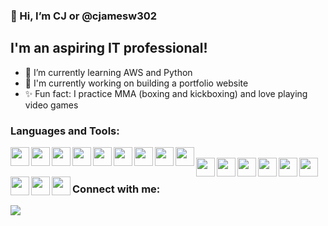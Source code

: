 ### 👋 Hi, I’m CJ or @cjamesw302

## I'm an aspiring IT professional! 
- 🌱 I’m currently learning AWS and Python
- 🔧 I'm currently working on building a portfolio website
- ✨ Fun fact: I practice MMA (boxing and kickboxing) and love playing video games

### Languages and Tools:
<img align="left" width="30px" src="https://cdn.jsdelivr.net/gh/devicons/devicon/icons/amazonwebservices/amazonwebservices-original.svg" />
<img align="left" width="30px" src="https://cdn.jsdelivr.net/gh/devicons/devicon/icons/android/android-original.svg" />
<img align="left" width="30px" src="https://cdn.jsdelivr.net/gh/devicons/devicon/icons/atom/atom-original.svg" />
<img align="left" width="30px" src="https://cdn.jsdelivr.net/gh/devicons/devicon/icons/bash/bash-original.svg" />
<img align="left" width="30px" src="https://cdn.jsdelivr.net/gh/devicons/devicon/icons/cplusplus/cplusplus-original.svg" />
<img align="left" width="30px" src="https://cdn.jsdelivr.net/gh/devicons/devicon/icons/css3/css3-original.svg" />
<img align="left" width="30px" src="https://cdn.jsdelivr.net/gh/devicons/devicon/icons/github/github-original.svg" />
<img align="left" width="30px" src="https://cdn.jsdelivr.net/gh/devicons/devicon/icons/gradle/gradle-plain.svg" />
<img align="left" width="30px" src="https://cdn.jsdelivr.net/gh/devicons/devicon/icons/html5/html5-original.svg" />

<br />

<img align="left" width="30px" src="https://cdn.jsdelivr.net/gh/devicons/devicon/icons/java/java-original.svg" />
<img align="left" width="30px" src="https://cdn.jsdelivr.net/gh/devicons/devicon/icons/javascript/javascript-original.svg" />
<img align="left" width="30px" src="https://cdn.jsdelivr.net/gh/devicons/devicon/icons/jupyter/jupyter-original-wordmark.svg" />
<img align="left" width="30px" src="https://cdn.jsdelivr.net/gh/devicons/devicon/icons/linux/linux-original.svg" />
<img align="left" width="30px" src="https://cdn.jsdelivr.net/gh/devicons/devicon/icons/mysql/mysql-original-wordmark.svg" />
<img align="left" width="30px" src="https://cdn.jsdelivr.net/gh/devicons/devicon/icons/putty/putty-original.svg" />
<img align="left" width="30px" src="https://cdn.jsdelivr.net/gh/devicons/devicon/icons/python/python-original.svg" />
<img align="left" width="30px" src="https://cdn.jsdelivr.net/gh/devicons/devicon/icons/microsoftsqlserver/microsoftsqlserver-plain.svg" />
<img align="left" width="30px" src="https://cdn.jsdelivr.net/gh/devicons/devicon/icons/unity/unity-original.svg" />

<br />

### Connect with me:
[<img src="https://img.icons8.com/material-outlined/24/000000/linkedin--v1.png"/>][linkedin]

[linkedin]: https://www.linkedin.com/in/carlwilliams0/

